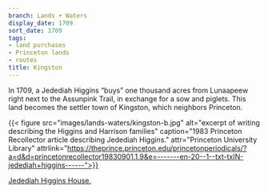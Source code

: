 ```yaml
---
branch: Lands + Waters
display_date: 1709
sort_date: 1709
tags:
- land purchases
- Princeton lands
- routes
title: Kingston
---
```


In 1709, a Jedediah Higgins “buys” one thousand acres from Lunaapeew right next to the Assunpink Trail, in exchange for a sow and piglets. This land becomes the settler town of Kingston, which neighbors Princeton.

{{< figure src="images/lands-waters/kingston-b.jpg" alt="excerpt of writing describing the Higgins and Harrison families" caption="1983 Princeton Recollector article describing Jedediah Higgins." attr="Princeton University Library"  attrlink="https://theprince.princeton.edu/princetonperiodicals/?a=d&d=princetonrecollector19830901.1.9&e=-------en-20--1--txt-txIN-jedediah+higgins------">}}

[Jedediah Higgins House.](https://commons.wikimedia.org/wiki/File:Jedediah_Higgins_House_0143.jpg#/media/File:Jedediah_Higgins_House_0143.jpg)
